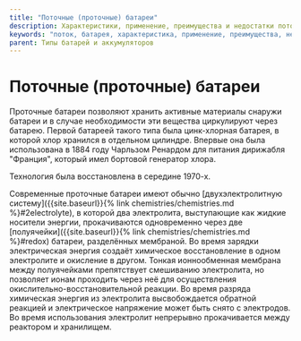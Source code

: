 ```yaml
---
title: "Поточные (проточные) батареи"
description: Характеристики, применение, преимущества и недостатки поточных (проточных) батарей
keywords: "поток, батарея, характеристика, применение, преимущества, недостатки, цена, плотность энергии, замена электролита"
parent: Типы батарей и аккумуляторов
---
```


# Поточные (проточные) батареи

Проточные батареи позволяют хранить активные материалы снаружи батареи
и в случае необходимости эти вещества циркулируют через батарею.
Первой батареей такого типа была цинк-хлорная батарея, в которой хлор
хранился в отдельном цилиндре.  Впервые она была использована в 1884
году Чарльзом Ренардом для питания дирижабля "Франция", который имел
бортовой генератор хлора.

Технология была восстановлена в середине 1970-х.

Современные проточные батареи имеют обычно [двухэлектролитную
систему]({{site.baseurl}}{% link chemistries/chemistries.md
%}#2electrolyte), в которой два электролита, выступающие как жидкие
носители энергии, прокачиваются одновременно через две
[полуячейки]({{site.baseurl}}{% link chemistries/chemistries.md
%}#redox) батареи, разделённых мембраной.  Во время зарядки
электрическая энергия создаёт химическое восстановление в одном
электролите и окисление в другом.  Тонкая ионнообменная мембрана между
полуячейками препятствует смешиванию электролита, но позволяет ионам
проходить через неё для осуществления окислительно-восстановительной
реакции.  Во время разряда химическая энергия из электролита
высвобождается обратной реакцией и электрическое напряжение может быть
снято с электродов.  Во время использования электролит непрерывно
прокачивается между реактором и хранилищем.

